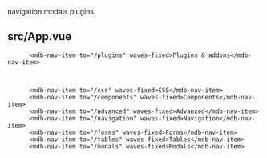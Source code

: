 
navigation
modals
plugins




## src/App.vue
          <mdb-nav-item to="/plugins" waves-fixed>Plugins & addons</mdb-nav-item>



          <mdb-nav-item to="/css" waves-fixed>CSS</mdb-nav-item>
          <mdb-nav-item to="/components" waves-fixed>Components</mdb-nav-item>
          <mdb-nav-item to="/advanced" waves-fixed>Advanced</mdb-nav-item>
          <mdb-nav-item to="/navigation" waves-fixed>Navigation</mdb-nav-item>
          <mdb-nav-item to="/forms" waves-fixed>Forms</mdb-nav-item>
          <mdb-nav-item to="/tables" waves-fixed>Tables</mdb-nav-item>
          <mdb-nav-item to="/modals" waves-fixed>Modals</mdb-nav-item>

